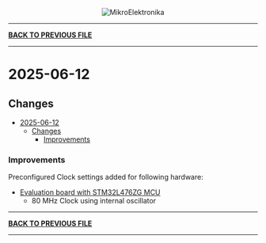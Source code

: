 
<p align="center">
  <img src="http://www.mikroe.com/img/designs/beta/logo_small.png?raw=true" alt="MikroElektronika"/>
</p>

---

**[BACK TO PREVIOUS FILE](../changelog.md)**

---

# 2025-06-12

## Changes

- [2025-06-12](#2025-06-12)
  - [Changes](#changes)
    + [Improvements](#improvements)

### Improvements

Preconfigured Clock settings added for following hardware:

+ [Evaluation board with STM32L476ZG MCU](https://www.st.com/content/st_com/en/products/evaluation-tools/product-evaluation-tools/mcu-mpu-eval-tools/stm32-mcu-mpu-eval-tools/stm32-eval-boards/stm32l476g-eval.html)
  + 80 MHz Clock using internal oscillator

---

**[BACK TO PREVIOUS FILE](../changelog.md)**

---
